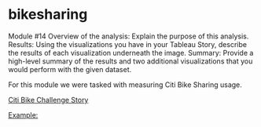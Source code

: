 # bikesharing
Module #14
Overview of the analysis: Explain the purpose of this analysis.
Results: Using the visualizations you have in your Tableau Story, describe the results of each visualization underneath the image.
Summary: Provide a high-level summary of the results and two additional visualizations that you would perform with the given dataset.


For this module we were tasked with measuring Citi Bike Sharing usage. 

[Citi Bike Challenge Story](https://public.tableau.com/app/profile/patrick.dobry/viz/Deliverable3Challenge/CitiBikeChallengeStory?publish=yes)

[Example:]("https://github.com/PDob02/bikesharing/blob/main/Weekday_Hours.png")